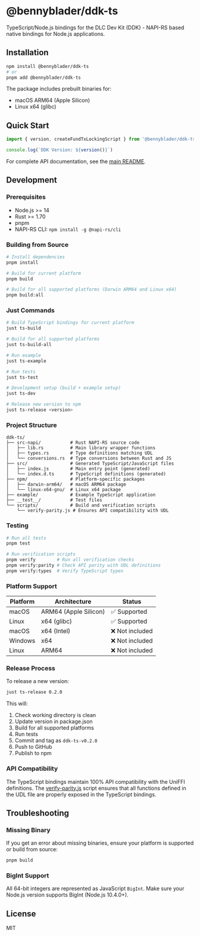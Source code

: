 # @bennyblader/ddk-ts

TypeScript/Node.js bindings for the DLC Dev Kit (DDK) - NAPI-RS based native bindings for Node.js applications.

## Installation

```bash
npm install @bennyblader/ddk-ts
# or
pnpm add @bennyblader/ddk-ts
```

The package includes prebuilt binaries for:

- macOS ARM64 (Apple Silicon)
- Linux x64 (glibc)

## Quick Start

```typescript
import { version, createFundTxLockingScript } from '@bennyblader/ddk-ts'

console.log(`DDK Version: ${version()}`)
```

For complete API documentation, see the [main README](../README.md#api-reference).

## Development

### Prerequisites

- Node.js >= 14
- Rust >= 1.70
- pnpm
- NAPI-RS CLI: `npm install -g @napi-rs/cli`

### Building from Source

```bash
# Install dependencies
pnpm install

# Build for current platform
pnpm build

# Build for all supported platforms (Darwin ARM64 and Linux x64)
pnpm build:all
```

### Just Commands

```bash
# Build TypeScript bindings for current platform
just ts-build

# Build for all supported platforms
just ts-build-all

# Run example
just ts-example

# Run tests
just ts-test

# Development setup (build + example setup)
just ts-dev

# Release new version to npm
just ts-release <version>
```

### Project Structure

```
ddk-ts/
├── src-napi/           # Rust NAPI-RS source code
│   ├── lib.rs          # Main library wrapper functions
│   ├── types.rs        # Type definitions matching UDL
│   └── conversions.rs  # Type conversions between Rust and JS
├── src/                # Generated TypeScript/JavaScript files
│   ├── index.js        # Main entry point (generated)
│   └── index.d.ts      # TypeScript definitions (generated)
├── npm/                # Platform-specific packages
│   ├── darwin-arm64/   # macOS ARM64 package
│   └── linux-x64-gnu/  # Linux x64 package
├── example/            # Example TypeScript application
├── __test__/           # Test files
└── scripts/            # Build and verification scripts
    └── verify-parity.js # Ensures API compatibility with UDL
```

### Testing

```bash
# Run all tests
pnpm test

# Run verification scripts
pnpm verify        # Run all verification checks
pnpm verify:parity # Check API parity with UDL definitions
pnpm verify:types  # Verify TypeScript types
```

### Platform Support

| Platform | Architecture          | Status          |
| -------- | --------------------- | --------------- |
| macOS    | ARM64 (Apple Silicon) | ✅ Supported    |
| Linux    | x64 (glibc)           | ✅ Supported    |
| macOS    | x64 (Intel)           | ❌ Not included |
| Windows  | x64                   | ❌ Not included |
| Linux    | ARM64                 | ❌ Not included |

### Release Process

To release a new version:

```bash
just ts-release 0.2.0
```

This will:

1. Check working directory is clean
2. Update version in package.json
3. Build for all supported platforms
4. Run tests
5. Commit and tag as `ddk-ts-v0.2.0`
6. Push to GitHub
7. Publish to npm

### API Compatibility

The TypeScript bindings maintain 100% API compatibility with the UniFFI definitions. The [verify-parity.js](scripts/verify-parity.js) script ensures that all functions defined in the UDL file are properly exposed in the TypeScript bindings.

## Troubleshooting

### Missing Binary

If you get an error about missing binaries, ensure your platform is supported or build from source:

```bash
pnpm build
```

### BigInt Support

All 64-bit integers are represented as JavaScript `BigInt`. Make sure your Node.js version supports BigInt (Node.js 10.4.0+).

## License

MIT
